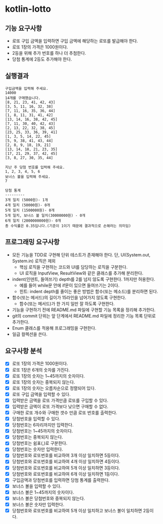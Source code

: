 # kotlin-lotto

## 기능 요구사항
- 로또 구입 금액을 입력하면 구입 금액에 해당하는 로또를 발급해야 한다.
- 로또 1장의 가격은 1000원이다.
- 2등을 위해 추가 번호를 하나 더 추첨한다.
- 당첨 통계에 2등도 추가해야 한다.

## 실행결과
```
구입금액을 입력해 주세요.
14000
14개를 구매했습니다.
[8, 21, 23, 41, 42, 43]
[3, 5, 11, 16, 32, 38]
[7, 11, 16, 35, 36, 44]
[1, 8, 11, 31, 41, 42]
[13, 14, 16, 38, 42, 45]
[7, 11, 30, 40, 42, 43]
[2, 13, 22, 32, 38, 45]
[23, 25, 33, 36, 39, 41]
[1, 3, 5, 14, 22, 45]
[5, 9, 38, 41, 43, 44]
[2, 8, 9, 18, 19, 21]
[13, 14, 18, 21, 23, 35]
[17, 21, 29, 37, 42, 45]
[3, 8, 27, 30, 35, 44]

지난 주 당첨 번호를 입력해 주세요.
1, 2, 3, 4, 5, 6
보너스 볼을 입력해 주세요.
7

당첨 통계
---------
3개 일치 (5000원)- 1개
4개 일치 (50000원)- 0개
5개 일치 (1500000원)- 0개
5개 일치, 보너스 볼 일치(30000000원) - 0개
6개 일치 (2000000000원)- 0개
총 수익률은 0.35입니다.(기준이 1이기 때문에 결과적으로 손해라는 의미임)
```
## 프로그래밍 요구사항
- 모든 기능을 TDD로 구현해 단위 테스트가 존재해야 한다. 단, UI(System.out, System.in) 로직은 제외
  - 핵심 로직을 구현하는 코드와 UI를 담당하는 로직을 구분한다.
  - UI 로직을 InputView, ResultView와 같은 클래스를 추가해 분리한다.
- indent(인덴트, 들여쓰기) depth를 2를 넘지 않도록 구현한다. 1까지만 허용한다.
  - 예를 들어 while문 안에 if문이 있으면 들여쓰기는 2이다.
  - 힌트: indent depth를 줄이는 좋은 방법은 함수(또는 메소드)를 분리하면 된다.
- 함수(또는 메서드)의 길이가 15라인을 넘어가지 않도록 구현한다.
  - 함수(또는 메서드)가 한 가지 일만 잘 하도록 구현한다.
- 기능을 구현하기 전에 README.md 파일에 구현할 기능 목록을 정리해 추가한다.
- git의 commit 단위는 앞 단계에서 README.md 파일에 정리한 기능 목록 단위로 추가한다.
- Enum 클래스를 적용해 프로그래밍을 구현한다.
- 일급 컬렉션을 쓴다.

## 요구사항 분석
- [x] 로또 1장의 가격은 1000원이다.
- [x] 로또 1장은 6개의 숫자를 가진다.
- [x] 로또 1장의 숫자는 1~45까지의 숫자이다.
- [x] 로또 1장의 숫자는 중복되지 않는다.
- [x] 로또 1장의 숫자는 오름차순으로 정렬되어 있다.
- [x] 로또 구입 금액을 입력할 수 있다.
- [x] 입력받은 금액을 로또 가격만큼 로또를 구입할 수 있다.
- [x] 입력받은 금액이 로또 가격보다 낮으면 구매할 수 없다.
- [x] 구매한 로또 개수와 구매한 갯수 만큼 로또 번호를 출력한다.
- [x] 당첨번호을 입력할 수 있다.
- [x] 당첨번호는 6자리까지만 입력한다.
- [x] 당첨번호는 1~45까지의 숫자이다.
- [x] 당첨번호는 중복되지 않는다.
- [x] 당첨번호는 쉼표(,)로 구분한다.
- [x] 당첨번호는 숫자만 입력한다.
- [x] 당첨번호와 로또번호를 비교하여 3개 이상 일치하면 5등이다.
- [x] 당첨번호와 로또번호를 비교하여 4개 이상 일치하면 4등이다.
- [x] 당첨번호와 로또번호를 비교하여 5개 이상 일치하면 3등이다.
- [x] 당첨번호와 로또번호를 비교하여 6개 이상 일치하면 1등이다.
- [x] 구입금액과 당첨번호를 입력하면 당첨 통계를 출력한다.
- [x] 보너스 볼을 입력할 수 있다.
- [x] 보너스 볼은 1~45까지의 숫자이다.
- [x] 보너스 볼은 당첨번호와 중복되지 않는다.
- [x] 보너스 볼은 숫자만 입력한다.
- [x] 당첨번호와 로또번호를 비교하여 5개 이상 일치하고 보너스 볼이 일치하면 2등이다.